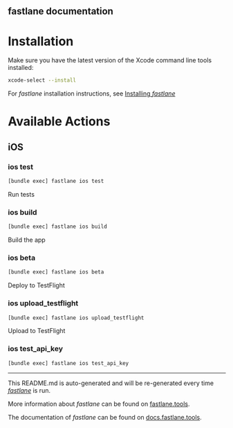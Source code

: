 fastlane documentation
----

# Installation

Make sure you have the latest version of the Xcode command line tools installed:

```sh
xcode-select --install
```

For _fastlane_ installation instructions, see [Installing _fastlane_](https://docs.fastlane.tools/#installing-fastlane)

# Available Actions

## iOS

### ios test

```sh
[bundle exec] fastlane ios test
```

Run tests

### ios build

```sh
[bundle exec] fastlane ios build
```

Build the app

### ios beta

```sh
[bundle exec] fastlane ios beta
```

Deploy to TestFlight

### ios upload_testflight

```sh
[bundle exec] fastlane ios upload_testflight
```

Upload to TestFlight

### ios test_api_key

```sh
[bundle exec] fastlane ios test_api_key
```



----

This README.md is auto-generated and will be re-generated every time [_fastlane_](https://fastlane.tools) is run.

More information about _fastlane_ can be found on [fastlane.tools](https://fastlane.tools).

The documentation of _fastlane_ can be found on [docs.fastlane.tools](https://docs.fastlane.tools).
